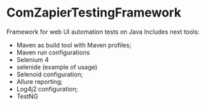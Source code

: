 # ComZapierTestingFramework
Framework for web UI automation tests on Java 
Includes next tools:
- Maven as build tool with Maven profiles;
- Maven run configurations 
- Selenium 4
- selenide (example of usage)
- Selenoid configuration;
- Allure reporting;
- Log4j2 configuration;
- TestNG
